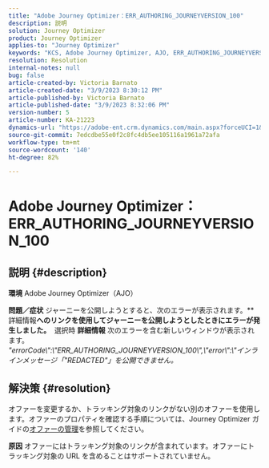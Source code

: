 ```yaml
---
title: "Adobe Journey Optimizer：ERR_AUTHORING_JOURNEYVERSION_100"
description: 説明
solution: Journey Optimizer
product: Journey Optimizer
applies-to: "Journey Optimizer"
keywords: "KCS, Adobe Journey Optimizer, AJO, ERR_AUTHORING_JOURNEYVERSION_100, ジャーニーの公開"
resolution: Resolution
internal-notes: null
bug: false
article-created-by: Victoria Barnato
article-created-date: "3/9/2023 8:30:12 PM"
article-published-by: Victoria Barnato
article-published-date: "3/9/2023 8:32:06 PM"
version-number: 5
article-number: KA-21223
dynamics-url: "https://adobe-ent.crm.dynamics.com/main.aspx?forceUCI=1&pagetype=entityrecord&etn=knowledgearticle&id=0418f42a-b9be-ed11-83ff-6045bd006d92"
source-git-commit: 7edcdbe55e0f2c8fc4db5ee105116a1961a72afa
workflow-type: tm+mt
source-wordcount: '140'
ht-degree: 82%

---
```


# Adobe Journey Optimizer：ERR_AUTHORING_JOURNEYVERSION_100

## 説明 {#description}

<b>環境</b>
Adobe Journey Optimizer（AJO）


<b>問題／症状</b>
ジャーニーを公開しようとすると、次のエラーが表示されます。**&#x200B;詳細情報<b>へのリンクを使用してジャーニーを公開しようとしたときにエラーが発生しました。</b>  選択時 <b>詳細情報</b> 次のエラーを含む新しいウィンドウが表示されます。
*&quot;errorCode\\&quot;:\\&quot;ERR_AUTHORING_JOURNEYVERSION_100\\&quot;,\\&quot;error\\&quot;:\\&quot;インラインメッセージ「&quot;REDACTED&quot;」を公開できません。*

## 解決策 {#resolution}


オファーを変更するか、トラッキング対象のリンクがない別のオファーを使用します。オファーのプロパティを確認する手順については、Journey Optimizer ガイドの[オファーの管理](https://experienceleague.adobe.com/docs/journey-optimizer/using/offer-decisioning/managing-offers-in-the-offer-library/configure-offers/creating-personalized-offers.html?lang=ja#offer-list)を参照してください。


<b>原因</b>
オファーにはトラッキング対象のリンクが含まれています。オファーにトラッキング対象の URL を含めることはサポートされていません。
